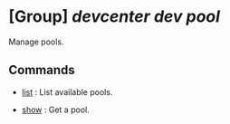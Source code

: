 # [Group] _devcenter dev pool_

Manage pools.

## Commands

- [list](/Commands/devcenter/dev/pool/_list.md)
: List available pools.

- [show](/Commands/devcenter/dev/pool/_show.md)
: Get a pool.
